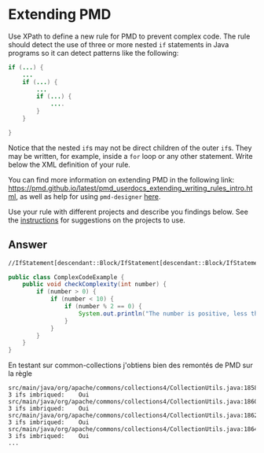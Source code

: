 # Extending PMD

Use XPath to define a new rule for PMD to prevent complex code. The rule should detect the use of three or more nested `if` statements in Java programs so it can detect patterns like the following:

```Java
if (...) {
    ...
    if (...) {
        ...
        if (...) {
            ....
        }
    }

}
```
Notice that the nested `if`s may not be direct children of the outer `if`s. They may be written, for example, inside a `for` loop or any other statement.
Write below the XML definition of your rule.

You can find more information on extending PMD in the following link: https://pmd.github.io/latest/pmd_userdocs_extending_writing_rules_intro.html, as well as help for using `pmd-designer` [here](https://github.com/selabs-ur1/VV-ISTIC-TP2/blob/master/exercises/designer-help.md).

Use your rule with different projects and describe you findings below. See the [instructions](../sujet.md) for suggestions on the projects to use.

## Answer

```xml
//IfStatement[descendant::Block/IfStatement[descendant::Block/IfStatement]]
```

```java
public class ComplexCodeExample {
    public void checkComplexity(int number) {
        if (number > 0) {
            if (number < 10) {
                if (number % 2 == 0) {
                    System.out.println("The number is positive, less than 10, and even.");
                }
            }
        }
    }
}
```

En testant sur common-collections j'obtiens bien des remontés de PMD sur la règle

```
src/main/java/org/apache/commons/collections4/CollectionUtils.java:1858:	3 ifs imbriqued:	Oui
src/main/java/org/apache/commons/collections4/CollectionUtils.java:1860:	3 ifs imbriqued:	Oui
src/main/java/org/apache/commons/collections4/CollectionUtils.java:1862:	3 ifs imbriqued:	Oui
src/main/java/org/apache/commons/collections4/CollectionUtils.java:1864:	3 ifs imbriqued:	Oui
...
```